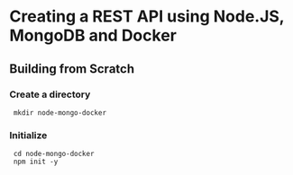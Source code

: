 # Creating a REST API using Node.JS, MongoDB and Docker


## Building from Scratch

### Create a directory

```
 mkdir node-mongo-docker
```

### Initialize 

```
 cd node-mongo-docker
 npm init -y
```
 
